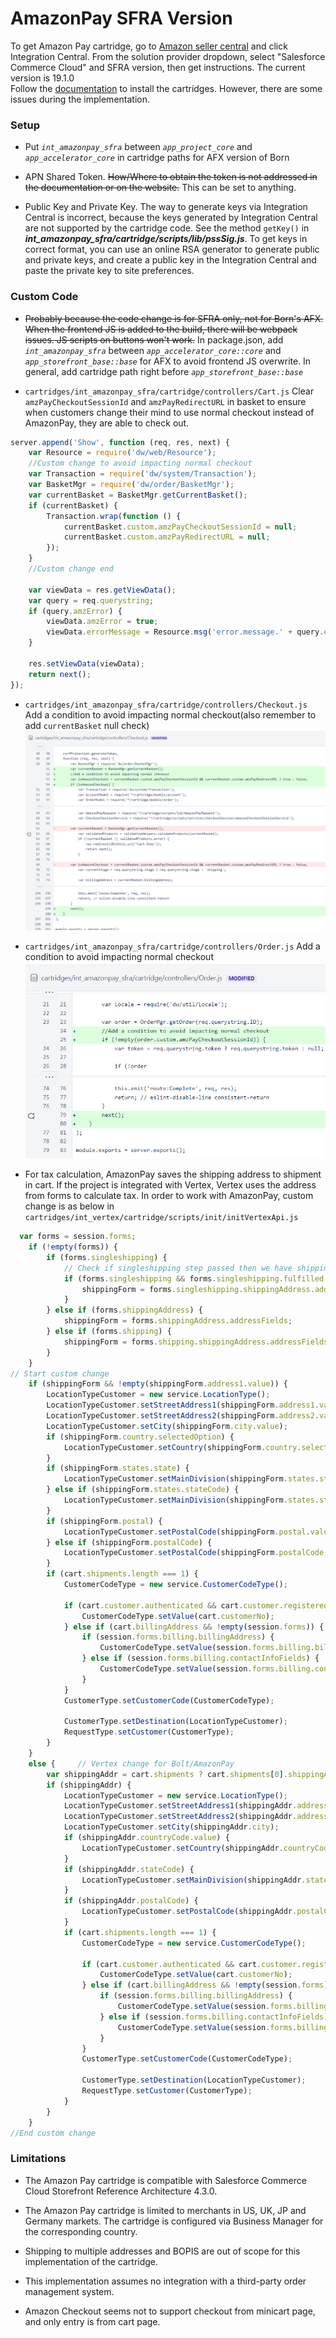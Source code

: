 # AmazonPay SFRA Version

To get Amazon Pay cartridge, go to [Amazon seller central](https://sellercentral.amazon.com/external-payments/sandbox/home) and click Integration Central. From the solution provider dropdown, select "Salesforce Commerce Cloud" and SFRA version, then get instructions. The current version is 19.1.0<br>
Follow the [documentation](documentation/Amazon%20Payments%20SFRA%20LINK%20Cartridge%20Documentation.docx) to install the cartridges. However, there are some issues during the implementation.

### Setup
- Put *`int_amazonpay_sfra`* between *`app_project_core`* and *`app_accelerator_core`* in cartridge paths for AFX version of Born

- APN Shared Token. ~~How/Where to obtain the token is not addressed in the documentation or on the website.~~ This can be set to anything.

- Public Key and Private Key. The way to generate keys via Integration Central is incorrect, because the keys generated by Integration Central are not supported by the cartridge code. See the method `getKey()` in ***int_amazonpay_sfra/cartridge/scripts/lib/pssSig.js***. To get keys in correct format, you can use an online RSA generator to generate public and private keys, and create a public key in the Integration Central and paste the private key to site preferences.

### Custom Code
- ~~Probably because the code change is for SFRA only, not for Born's AFX. When the frontend JS is added to the build, there will be webpack issues. JS scripts on buttons won't work.~~
In package.json, add *`int_amazonpay_sfra`* between *`app_accelerator_core::core`* and *`app_storefront_base::base`* for AFX to avoid frontend JS overwrite. In general, add cartridge path right before *`app_storefront_base::base`*

- `cartridges/int_amazonpay_sfra/cartridge/controllers/Cart.js`
Clear `amzPayCheckoutSessionId` and `amzPayRedirectURL` in basket to ensure when customers change their mind to use normal checkout instead of AmazonPay, they are able to check out.
```js
server.append('Show', function (req, res, next) {
    var Resource = require('dw/web/Resource');
    //Custom change to avoid impacting normal checkout
    var Transaction = require('dw/system/Transaction');
    var BasketMgr = require('dw/order/BasketMgr');
    var currentBasket = BasketMgr.getCurrentBasket();
    if (currentBasket) {
        Transaction.wrap(function () {
            currentBasket.custom.amzPayCheckoutSessionId = null;
            currentBasket.custom.amzPayRedirectURL = null;
        });
    }
    //Custom change end

    var viewData = res.getViewData();
    var query = req.querystring;
    if (query.amzError) {
        viewData.amzError = true;
        viewData.errorMessage = Resource.msg('error.message.' + query.errorMessage, 'amazon', null);
    }

    res.setViewData(viewData);
    return next();
});
```
- `cartridges/int_amazonpay_sfra/cartridge/controllers/Checkout.js`
Add a condition to avoid impacting normal checkout(also remember to add `currentBasket` null check)
![Checkout.js change](screenshots/checkout.png)

- `cartridges/int_amazonpay_sfra/cartridge/controllers/Order.js`
Add a condition to avoid impacting normal checkout
![Order.js change](screenshots/order.png)

- For tax calculation, AmazonPay saves the shipping address to shipment in cart. If the project is integrated with Vertex, Vertex uses the address from forms to calculate tax. In order to work with AmazonPay, custom change is as below in `cartridges/int_vertex/cartridge/scripts/init/initVertexApi.js`
```js
  var forms = session.forms;
    if (!empty(forms)) {
        if (forms.singleshipping) {
            // Check if singleshipping step passed then we have shipping data
            if (forms.singleshipping && forms.singleshipping.fulfilled.value) {
                shippingForm = forms.singleshipping.shippingAddress.addressFields;
            }
        } else if (forms.shippingAddress) {
            shippingForm = forms.shippingAddress.addressFields;
        } else if (forms.shipping) {
            shippingForm = forms.shipping.shippingAddress.addressFields;
        }
    }
// Start custom change
    if (shippingForm && !empty(shippingForm.address1.value)) {
        LocationTypeCustomer = new service.LocationType();
        LocationTypeCustomer.setStreetAddress1(shippingForm.address1.value);
        LocationTypeCustomer.setStreetAddress2(shippingForm.address2.value);
        LocationTypeCustomer.setCity(shippingForm.city.value);
        if (shippingForm.country.selectedOption) {
            LocationTypeCustomer.setCountry(shippingForm.country.selectedOption.value);
        }
        if (shippingForm.states.state) {
            LocationTypeCustomer.setMainDivision(shippingForm.states.state.htmlValue);
        } else if (shippingForm.states.stateCode) {
            LocationTypeCustomer.setMainDivision(shippingForm.states.stateCode.htmlValue);
        }
        if (shippingForm.postal) {
            LocationTypeCustomer.setPostalCode(shippingForm.postal.value);
        } else if (shippingForm.postalCode) {
            LocationTypeCustomer.setPostalCode(shippingForm.postalCode.htmlValue);
        }
        if (cart.shipments.length === 1) {
            CustomerCodeType = new service.CustomerCodeType();

            if (cart.customer.authenticated && cart.customer.registered) {
                CustomerCodeType.setValue(cart.customerNo);
            } else if (cart.billingAddress && !empty(session.forms)) {
                if (session.forms.billing.billingAddress) {
                    CustomerCodeType.setValue(session.forms.billing.billingAddress.email.emailAddress.value);
                } else if (session.forms.billing.contactInfoFields) {
                    CustomerCodeType.setValue(session.forms.billing.contactInfoFields.email.value);
                }
            }
            CustomerType.setCustomerCode(CustomerCodeType);

            CustomerType.setDestination(LocationTypeCustomer);
            RequestType.setCustomer(CustomerType);
        }
    }
    else {     // Vertex change for Bolt/AmazonPay
        var shippingAddr = cart.shipments ? cart.shipments[0].shippingAddress : null;
        if (shippingAddr) {
            LocationTypeCustomer = new service.LocationType();
            LocationTypeCustomer.setStreetAddress1(shippingAddr.address1);
            LocationTypeCustomer.setStreetAddress2(shippingAddr.address2);
            LocationTypeCustomer.setCity(shippingAddr.city);
            if (shippingAddr.countryCode.value) {
                LocationTypeCustomer.setCountry(shippingAddr.countryCode.value);
            }
            if (shippingAddr.stateCode) {
                LocationTypeCustomer.setMainDivision(shippingAddr.stateCode);
            }
            if (shippingAddr.postalCode) {
                LocationTypeCustomer.setPostalCode(shippingAddr.postalCode);
            }
            if (cart.shipments.length === 1) {
                CustomerCodeType = new service.CustomerCodeType();

                if (cart.customer.authenticated && cart.customer.registered) {
                    CustomerCodeType.setValue(cart.customerNo);
                } else if (cart.billingAddress && !empty(session.forms)) {
                    if (session.forms.billing.billingAddress) {
                        CustomerCodeType.setValue(session.forms.billing.billingAddress.email.emailAddress.value);
                    } else if (session.forms.billing.contactInfoFields) {
                        CustomerCodeType.setValue(session.forms.billing.contactInfoFields.email.value);
                    }
                }
                CustomerType.setCustomerCode(CustomerCodeType);

                CustomerType.setDestination(LocationTypeCustomer);
                RequestType.setCustomer(CustomerType);
            }
        }
    }
//End custom change
```
### Limitations
- The Amazon Pay cartridge is compatible with Salesforce Commerce Cloud Storefront Reference Architecture 4.3.0.

- The Amazon Pay cartridge is limited to merchants in US, UK, JP and Germany markets. The cartridge is configured via Business Manager for the corresponding country.

- Shipping to multiple addresses and BOPIS are out of scope for this implementation of the cartridge.

- This implementation assumes no integration with a third-party order management system.

- Amazon Checkout seems not to support checkout from minicart page, and only entry is from cart page.